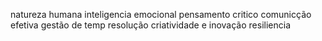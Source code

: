 
natureza humana 
inteligencia emocional
pensamento critico
comunicção efetiva
gestão de temp
resolução
criatividade e inovação
resiliencia 
